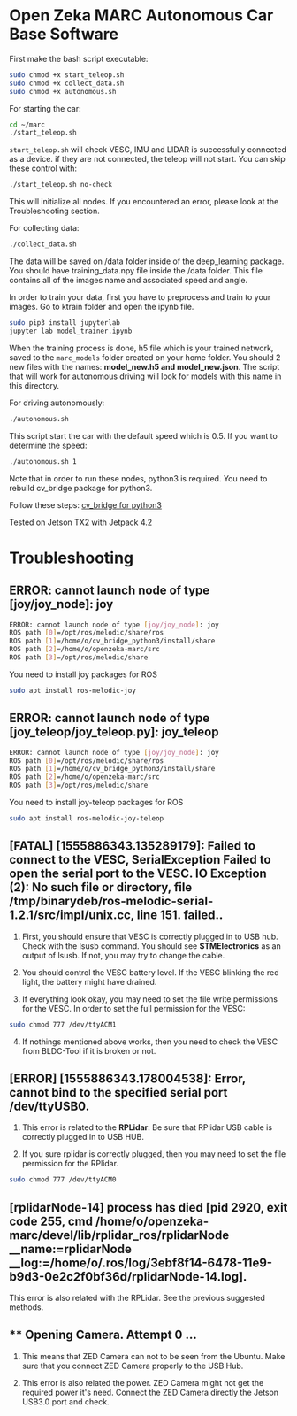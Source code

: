 # Open Zeka MARC Autonomous Car Base Software

First make the bash script executable:
```bash
sudo chmod +x start_teleop.sh
sudo chmod +x collect_data.sh
sudo chmod +x autonomous.sh
```

For starting the car:
```bash
cd ~/marc
./start_teleop.sh
```

`start_teleop.sh` will check VESC, IMU and LIDAR is successfully connected as a device. if they are not connected, the teleop will not start. You can skip these control with: 
```bash
./start_teleop.sh no-check
```

This will initialize all nodes. If you encountered an error, please look at the Troubleshooting section. 

For collecting data:
```bash
./collect_data.sh
```

The data will be saved on /data folder inside of the deep_learning package. You should have training_data.npy file inside the /data folder. This file contains all of the images name and associated speed and angle. 

In order to train your data, first you have to preprocess and train to your images. Go to ktrain folder and open the ipynb file. 
```bash
sudo pip3 install jupyterlab
jupyter lab model_trainer.ipynb
```

When the training process is done, h5 file which is your trained network, saved to the `marc_models` folder created on your home folder. You should 2 new files with the names: __model_new.h5 and model_new.json__. The script that will work for autonomous driving will look for models with this name in this directory. 

For driving autonomously:
```bash
./autonomous.sh
```

This script start the car with the default speed which is 0.5. If you want to determine the speed:
```bash
./autonomous.sh 1
```

Note that in order to run these nodes, python3 is required. You need to rebuild cv_bridge package for python3. 

Follow these steps: [cv_bridge for python3](https://github.com/openzeka/cv_bridge_python3)

Tested on Jetson TX2 with Jetpack 4.2 

# Troubleshooting

## ERROR: cannot launch node of type [joy/joy_node]: joy

```bash
ERROR: cannot launch node of type [joy/joy_node]: joy
ROS path [0]=/opt/ros/melodic/share/ros
ROS path [1]=/home/o/cv_bridge_python3/install/share
ROS path [2]=/home/o/openzeka-marc/src
ROS path [3]=/opt/ros/melodic/share
```

You need to install joy packages for ROS
```bash
sudo apt install ros-melodic-joy
```

## ERROR: cannot launch node of type [joy_teleop/joy_teleop.py]: joy_teleop

```bash
ERROR: cannot launch node of type [joy/joy_node]: joy
ROS path [0]=/opt/ros/melodic/share/ros
ROS path [1]=/home/o/cv_bridge_python3/install/share
ROS path [2]=/home/o/openzeka-marc/src
ROS path [3]=/opt/ros/melodic/share
```

You need to install joy-teleop packages for ROS
```bash
sudo apt install ros-melodic-joy-teleop
```

## [FATAL] [1555886343.135289179]: Failed to connect to the VESC, SerialException Failed to open the serial port to the VESC. IO Exception (2): No such file or directory, file /tmp/binarydeb/ros-melodic-serial-1.2.1/src/impl/unix.cc, line 151. failed..

1. First, you should ensure that VESC is correctly plugged in to USB hub. Check with the lsusb command. You should see **STMElectronics** as an output of lsusb. If not, you may try to change the cable. 

2. You should control the VESC battery level. If the VESC blinking the red light, the battery might have drained. 

3. If everything look okay, you may need to set the file write permissions for the VESC. In order to set the full permission for the VESC:
```bash
sudo chmod 777 /dev/ttyACM1
```

4. If nothings mentioned above works, then you need to check the VESC from BLDC-Tool if it is broken or not.  

## [ERROR] [1555886343.178004538]: Error, cannot bind to the specified serial port /dev/ttyUSB0.

1. This error is related to the **RPLidar**. Be sure that RPlidar USB cable is correctly plugged in to USB HUB. 

2. If you sure rplidar is correctly plugged, then you may need to set the file permission for the RPlidar. 
```bash
sudo chmod 777 /dev/ttyACM0
```
## [rplidarNode-14] process has died [pid 2920, exit code 255, cmd /home/o/openzeka-marc/devel/lib/rplidar_ros/rplidarNode __name:=rplidarNode __log:=/home/o/.ros/log/3ebf8f14-6478-11e9-b9d3-0e2c2f0bf36d/rplidarNode-14.log].

This error is also related with the RPLidar. See the previous suggested methods. 

## ** Opening Camera. Attempt 0 ...

1. This means that ZED Camera can not to be seen from the Ubuntu. Make sure that you connect ZED Camera properly to the USB Hub. 

2. This error is also related the power. ZED Camera might not get the required power it's need. Connect the ZED Camera directly the Jetson USB3.0 port and check.


